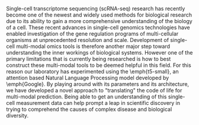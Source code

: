 Single-cell transcriptome sequencing (scRNA-seq) research has recently become one of the newest and widely used methods for biological research due to its ability to gain a more comprehensive understanding of the biology of a cell.  These recent advances in single-cell genomics technologies have enabled investigation of the gene regulation programs of multi-cellular organisms at unprecedented resolution and scale. Development of single-cell multi-modal omics tools is therefore another major step toward understanding the inner workings of biological systems. However one of the primary limitations that is currently being researched is how to best construct these multi-modal tools to be deemed helpful in this field. For this reason our laboratory has experimented using the \emph{t5-small}, an attention based Natural Language Processing model developed by \emph{Google}. By playing around with its parameters and its architecture, we have developed a novel approach to "translating" the code of life for multi-modal prediction. Being able to get an understanding of this single-cell measurement data can help prompt a leap in scientific discovery in trying to comprehend the causes of complex disease and biological diversity.
